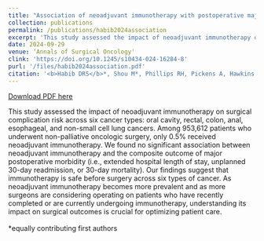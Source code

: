 ```yaml
---
title: "Association of neoadjuvant immunotherapy with postoperative major morbidity after oncologic surgery"
collection: publications
permalink: /publications/habib2024association
excerpt: 'This study assessed the impact of neoadjuvant immunotherapy on surgical complication risk across six cancer types: oral cavity, rectal, colon, anal, esophageal, and non-small cell lung cancers. Among 953,612 patients who underwent non-palliative oncologic surgery, only 0.5% received neoadjuvant immunotherapy. We found no significant association between neoadjuvant immunotherapy and the composite outcome of major postoperative morbidity (i.e., extended hospital length of stay, unplanned 30-day readmission, or 30-day mortality). Our findings suggest that immunotherapy is safe before surgery across six types of cancer. As neoadjuvant immunotherapy becomes more prevalent and as more surgeons are considering operating on patients who have recently completed or are currently undergoing immunotherapy, understanding its impact on surgical outcomes is crucial for optimizing patient care.<br><br> *equally contributing first authors'
date: 2024-09-29
venue: ‘Annals of Surgical Oncology'
clink: 'https://doi.org/10.1245/s10434-024-16284-8'
purl: '/files/habib2024association.pdf'
citation: '<b>Habib DRS</b>*, Shou M*, Phillips RH, Pickens A, Hawkins A, Idrees K, Khan A. Association of neoadjuvant immunotherapy with postoperative major morbidity after oncologic surgery. <i> Ann Surg Onc</i>. 2024. doi:10.1245/s10434-024-16284-8'
---
```

[Download PDF here](http://danielrshabib.github.io/files/habib2024association.pdf)

This study assessed the impact of neoadjuvant immunotherapy on surgical complication risk across six cancer types: oral cavity, rectal, colon, anal, esophageal, and non-small cell lung cancers. Among 953,612 patients who underwent non-palliative oncologic surgery, only 0.5% received neoadjuvant immunotherapy. We found no significant association between neoadjuvant immunotherapy and the composite outcome of major postoperative morbidity (i.e., extended hospital length of stay, unplanned 30-day readmission, or 30-day mortality). Our findings suggest that immunotherapy is safe before surgery across six types of cancer. As neoadjuvant immunotherapy becomes more prevalent and as more surgeons are considering operating on patients who have recently completed or are currently undergoing immunotherapy, understanding its impact on surgical outcomes is crucial for optimizing patient care.<br><br> *equally contributing first authors
